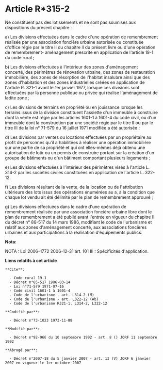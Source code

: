 # Article R*315-2

Ne constituent pas des lotissements et ne sont pas soumises aux dispositions du présent chapitre : 

a) Les divisions effectuées dans le cadre d'une opération de remembrement réalisée par une association foncière urbaine
autorisée ou constituée d'office régie par le titre II du chapitre II du présent livre ou d'une opération de remembrement-
aménagement prescrite en application de l'article 19-1 du code rural ; 

b) Les divisions effectuées à l'intérieur des zones d'aménagement concerté, des périmètres de rénovation urbaine, des zones
de restauration immobilière, des zones de résorption de l'habitat insalubre ainsi que des zones d'habitation et des zones
industrielles créées en application de l'article R. 321-1 avant le 1er janvier 1977, lorsque ces divisions sont effectuées
par la personne publique ou privée qui réalise l'aménagement de ladite zone ; 

c) Les divisions de terrains en propriété ou en jouissance lorsque les terrains issus de la division constituent l'assiette
d'un immeuble à construire dont la vente est régie par les articles 1601-1 à 1601-4 du code civil, ou d'un immeuble dont la
construction par une société régie par le titre II ou par le titre III de la loi n° 71-579 du 16 juillet 1971 modifiée a été
autorisée ; 

d) Les divisions par ventes ou locations effectuées par un propriétaire au profit de personnes qu'il a habilitées à réaliser
une opération immobilière sur une partie de sa propriété et qui ont elles-mêmes déjà obtenu une autorisation de lotir ou un
permis de construire portant sur la création d'un groupe de bâtiments ou d'un bâtiment comportant plusieurs logements ; 

e) Les divisions effectuées à l'intérieur des périmètres      visés à l'article L. 314-2 par les sociétés civiles constituées
en application de l'article L. 322-12. 

f) Les divisions résultant de la vente, de la location ou de l'attribution ultérieure des lots issus des opérations énumérées
au a, à la condition que chaque lot vendu ait été délimité par le plan de remembrement approuvé ; 

g) Les divisions effectuées dans le cadre d'une opération de remembrement réalisée par une association foncière urbaine libre
dont le plan de remembrement a été publié avant l'entrée en vigueur du chapitre II du décret n° 86-517 du 14 mars 1986,
modifiant le code de l'urbanisme et relatif aux zones d'aménagement concerté, aux associations foncières urbaines et aux
participations à la réalisation d'équipements publics.

**Nota:**

NOTA : Loi 2006-1772 2006-12-31 art. 101 III : Spécificités d'application.

**Liens relatifs à cet article**

	**Cite**:

	  - Code rural 19-1
	  - Décret n°85-517 1986-03-14
	  - Loi n°71-579 1971-07-16
	  - Code civil 1601-1 à 1601-4
	  - Code de l'urbanisme - art. L314-2 (M)
	  - Code de l'urbanisme - art. L322-12 (Ab)
	  - Code de l'urbanisme R321-1, L314-2, L322-12

	**Codifié par**:

	  - Décret n°73-1023 1973-11-08

	**Modifié par**:

	  - Décret n°92-966 du 10 septembre 1992 - art. 8 () JORF 11 septembre 1992

	**Abrogé par**:

	  - Décret n°2007-18 du 5 janvier 2007 - art. 13 (V) JORF 6 janvier 2007 en vigueur le 1er octobre 2007
